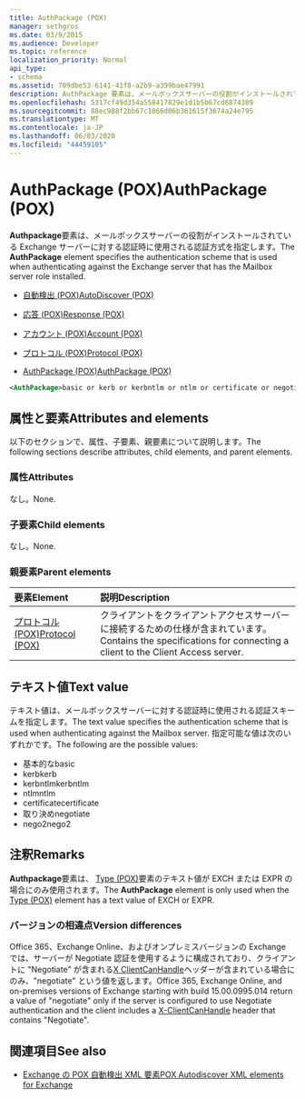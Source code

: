 ```yaml
---
title: AuthPackage (POX)
manager: sethgros
ms.date: 03/9/2015
ms.audience: Developer
ms.topic: reference
localization_priority: Normal
api_type:
- schema
ms.assetid: 709dbe53-6141-41f8-a2b9-a399bae47991
description: AuthPackage 要素は、メールボックスサーバーの役割がインストールされている Exchange サーバーに対する認証時に使用される認証方式を指定します。
ms.openlocfilehash: 5317cf49d354a558417829e1d1b5b67cd6874309
ms.sourcegitcommit: 88ec988f2bb67c1866d06b361615f3674a24e795
ms.translationtype: MT
ms.contentlocale: ja-JP
ms.lasthandoff: 06/03/2020
ms.locfileid: "44459105"
---
```

# <a name="authpackage-pox"></a><span data-ttu-id="6550e-103">AuthPackage (POX)</span><span class="sxs-lookup"><span data-stu-id="6550e-103">AuthPackage (POX)</span></span>

<span data-ttu-id="6550e-104">**Authpackage**要素は、メールボックスサーバーの役割がインストールされている Exchange サーバーに対する認証時に使用される認証方式を指定します。</span><span class="sxs-lookup"><span data-stu-id="6550e-104">The **AuthPackage** element specifies the authentication scheme that is used when authenticating against the Exchange server that has the Mailbox server role installed.</span></span> 
  
- [<span data-ttu-id="6550e-105">自動検出 (POX)</span><span class="sxs-lookup"><span data-stu-id="6550e-105">AutoDiscover (POX)</span></span>](autodiscover-pox.md)
  
- [<span data-ttu-id="6550e-106">応答 (POX)</span><span class="sxs-lookup"><span data-stu-id="6550e-106">Response (POX)</span></span>](response-pox.md)
  
- [<span data-ttu-id="6550e-107">アカウント (POX)</span><span class="sxs-lookup"><span data-stu-id="6550e-107">Account (POX)</span></span>](account-pox.md)
  
- [<span data-ttu-id="6550e-108">プロトコル (POX)</span><span class="sxs-lookup"><span data-stu-id="6550e-108">Protocol (POX)</span></span>](protocol-pox.md)
  
- [<span data-ttu-id="6550e-109">AuthPackage (POX)</span><span class="sxs-lookup"><span data-stu-id="6550e-109">AuthPackage (POX)</span></span>](authpackage-pox.md)
  
```xml
<AuthPackage>basic or kerb or kerbntlm or ntlm or certificate or negotiate or nego2</AuthPackage>
```

## <a name="attributes-and-elements"></a><span data-ttu-id="6550e-110">属性と要素</span><span class="sxs-lookup"><span data-stu-id="6550e-110">Attributes and elements</span></span>

<span data-ttu-id="6550e-111">以下のセクションで、属性、子要素、親要素について説明します。</span><span class="sxs-lookup"><span data-stu-id="6550e-111">The following sections describe attributes, child elements, and parent elements.</span></span>
  
### <a name="attributes"></a><span data-ttu-id="6550e-112">属性</span><span class="sxs-lookup"><span data-stu-id="6550e-112">Attributes</span></span>

<span data-ttu-id="6550e-113">なし。</span><span class="sxs-lookup"><span data-stu-id="6550e-113">None.</span></span>
  
### <a name="child-elements"></a><span data-ttu-id="6550e-114">子要素</span><span class="sxs-lookup"><span data-stu-id="6550e-114">Child elements</span></span>

<span data-ttu-id="6550e-115">なし。</span><span class="sxs-lookup"><span data-stu-id="6550e-115">None.</span></span>
  
### <a name="parent-elements"></a><span data-ttu-id="6550e-116">親要素</span><span class="sxs-lookup"><span data-stu-id="6550e-116">Parent elements</span></span>

|<span data-ttu-id="6550e-117">**要素**</span><span class="sxs-lookup"><span data-stu-id="6550e-117">**Element**</span></span>|<span data-ttu-id="6550e-118">**説明**</span><span class="sxs-lookup"><span data-stu-id="6550e-118">**Description**</span></span>|
|:-----|:-----|
|[<span data-ttu-id="6550e-119">プロトコル (POX)</span><span class="sxs-lookup"><span data-stu-id="6550e-119">Protocol (POX)</span></span>](protocol-pox.md) <br/> |<span data-ttu-id="6550e-120">クライアントをクライアントアクセスサーバーに接続するための仕様が含まれています。</span><span class="sxs-lookup"><span data-stu-id="6550e-120">Contains the specifications for connecting a client to the Client Access server.</span></span>  <br/> |
   
## <a name="text-value"></a><span data-ttu-id="6550e-121">テキスト値</span><span class="sxs-lookup"><span data-stu-id="6550e-121">Text value</span></span>

<span data-ttu-id="6550e-122">テキスト値は、メールボックスサーバーに対する認証時に使用される認証スキームを指定します。</span><span class="sxs-lookup"><span data-stu-id="6550e-122">The text value specifies the authentication scheme that is used when authenticating against the Mailbox server.</span></span> <span data-ttu-id="6550e-123">指定可能な値は次のいずれかです。</span><span class="sxs-lookup"><span data-stu-id="6550e-123">The following are the possible values:</span></span>
  
- <span data-ttu-id="6550e-124">基本的な</span><span class="sxs-lookup"><span data-stu-id="6550e-124">basic</span></span>
- <span data-ttu-id="6550e-125">kerb</span><span class="sxs-lookup"><span data-stu-id="6550e-125">kerb</span></span>
- <span data-ttu-id="6550e-126">kerbntlm</span><span class="sxs-lookup"><span data-stu-id="6550e-126">kerbntlm</span></span>
- <span data-ttu-id="6550e-127">ntlm</span><span class="sxs-lookup"><span data-stu-id="6550e-127">ntlm</span></span>
- <span data-ttu-id="6550e-128">certificate</span><span class="sxs-lookup"><span data-stu-id="6550e-128">certificate</span></span>
- <span data-ttu-id="6550e-129">取り決め</span><span class="sxs-lookup"><span data-stu-id="6550e-129">negotiate</span></span>
- <span data-ttu-id="6550e-130">nego2</span><span class="sxs-lookup"><span data-stu-id="6550e-130">nego2</span></span>
    
## <a name="remarks"></a><span data-ttu-id="6550e-131">注釈</span><span class="sxs-lookup"><span data-stu-id="6550e-131">Remarks</span></span>

<span data-ttu-id="6550e-132">**Authpackage**要素は、 [Type (POX)](type-pox.md)要素のテキスト値が EXCH または EXPR の場合にのみ使用されます。</span><span class="sxs-lookup"><span data-stu-id="6550e-132">The **AuthPackage** element is only used when the [Type (POX)](type-pox.md) element has a text value of EXCH or EXPR.</span></span> 
  
### <a name="version-differences"></a><span data-ttu-id="6550e-133">バージョンの相違点</span><span class="sxs-lookup"><span data-stu-id="6550e-133">Version differences</span></span>

<span data-ttu-id="6550e-134">Office 365、Exchange Online、およびオンプレミスバージョンの Exchange では、サーバーが Negotiate 認証を使用するように構成されており、クライアントに "Negotiate" が含まれる[X ClientCanHandle](pox-autodiscover-request-for-exchange.md)ヘッダーが含まれている場合にのみ、"negotiate" という値を返します。</span><span class="sxs-lookup"><span data-stu-id="6550e-134">Office 365, Exchange Online, and on-premises versions of Exchange starting with build 15.00.0995.014 return a value of "negotiate" only if the server is configured to use Negotiate authentication and the client includes a [X-ClientCanHandle](pox-autodiscover-request-for-exchange.md) header that contains "Negotiate".</span></span> 
  
## <a name="see-also"></a><span data-ttu-id="6550e-135">関連項目</span><span class="sxs-lookup"><span data-stu-id="6550e-135">See also</span></span>

- [<span data-ttu-id="6550e-136">Exchange の POX 自動検出 XML 要素</span><span class="sxs-lookup"><span data-stu-id="6550e-136">POX Autodiscover XML elements for Exchange</span></span>](pox-autodiscover-xml-elements-for-exchange.md)


